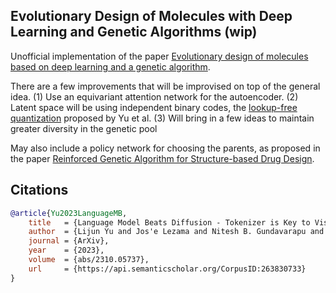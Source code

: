## Evolutionary Design of Molecules with Deep Learning and Genetic Algorithms (wip)

Unofficial implementation of the paper <a href="https://www.nature.com/articles/s41598-021-96812-8">Evolutionary design of molecules based on deep learning and a genetic algorithm</a>.

There are a few improvements that will be improvised on top of the general idea. (1) Use an equivariant attention network for the autoencoder. (2) Latent space will be using independent binary codes, the <a href="https://arxiv.org/abs/2310.05737">lookup-free quantization</a> proposed by Yu et al. (3) Will bring in a few ideas to maintain greater diversity in the genetic pool

May also include a policy network for choosing the parents, as proposed in the paper <a href="https://openreview.net/forum?id=Qx6UPW0r9Lf">Reinforced Genetic Algorithm for Structure-based Drug Design</a>.

## Citations

```bibtex
@article{Yu2023LanguageMB,
	title 	= {Language Model Beats Diffusion - Tokenizer is Key to Visual Generation},
	author 	= {Lijun Yu and Jos'e Lezama and Nitesh B. Gundavarapu and Luca Versari and Kihyuk Sohn and David C. Minnen and Yong Cheng and Agrim Gupta and Xiuye Gu and Alexander G. Hauptmann and Boqing Gong and Ming-Hsuan Yang and Irfan Essa and David A. Ross and Lu Jiang},
	journal = {ArXiv},
	year 	= {2023},
	volume 	= {abs/2310.05737},
	url 	= {https://api.semanticscholar.org/CorpusID:263830733}
}
```
